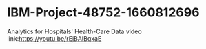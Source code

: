 # IBM-Project-48752-1660812696
Analytics for Hospitals' Health-Care Data
video link:https://youtu.be/rEjBAIBqxaE
